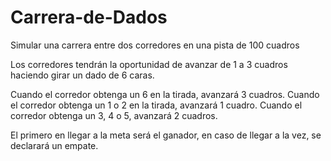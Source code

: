 # Carrera-de-Dados
Simular una carrera entre dos corredores en una pista de 100 cuadros

Los corredores tendrán la oportunidad de avanzar de 1 a 3 cuadros haciendo girar un dado de 6 caras.

Cuando el corredor obtenga un 6 en la tirada, avanzará 3 cuadros.
Cuando el corredor obtenga un 1 o 2 en la tirada, avanzará 1 cuadro.
Cuando el corredor obtenga un 3, 4 o 5, avanzará 2 cuadros.

El primero en llegar a la meta será el ganador, en caso de llegar a la vez, se declarará un empate.
